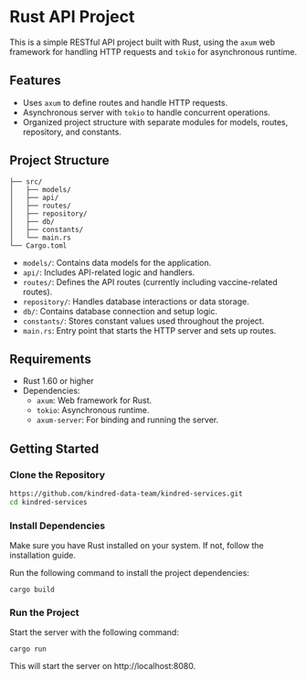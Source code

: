 # Rust API Project

This is a simple RESTful API project built with Rust, using the `axum` web framework for handling HTTP requests and `tokio` for asynchronous runtime.

## Features

- Uses `axum` to define routes and handle HTTP requests.
- Asynchronous server with `tokio` to handle concurrent operations.
- Organized project structure with separate modules for models, routes, repository, and constants.

## Project Structure
```
├── src/ 
│   ├── models/   
│   ├── api/  
│   ├── routes/  
│   ├── repository/  
│   ├── db/  
│   ├── constants/  
│   └── main.rs 
└── Cargo.toml 
```
- `models/`: Contains data models for the application.
- `api/`: Includes API-related logic and handlers.
- `routes/`: Defines the API routes (currently including vaccine-related routes).
- `repository/`: Handles database interactions or data storage.
- `db/`: Contains database connection and setup logic.
- `constants/`: Stores constant values used throughout the project.
- `main.rs`: Entry point that starts the HTTP server and sets up routes.

## Requirements

- Rust 1.60 or higher
- Dependencies:
  - `axum`: Web framework for Rust.
  - `tokio`: Asynchronous runtime.
  - `axum-server`: For binding and running the server.

## Getting Started

### Clone the Repository

```bash
https://github.com/kindred-data-team/kindred-services.git
cd kindred-services
```

### Install Dependencies

Make sure you have Rust installed on your system. If not, follow the installation guide.

Run the following command to install the project dependencies:
```
cargo build
```

### Run the Project

Start the server with the following command:
```
cargo run
```
This will start the server on http://localhost:8080.
